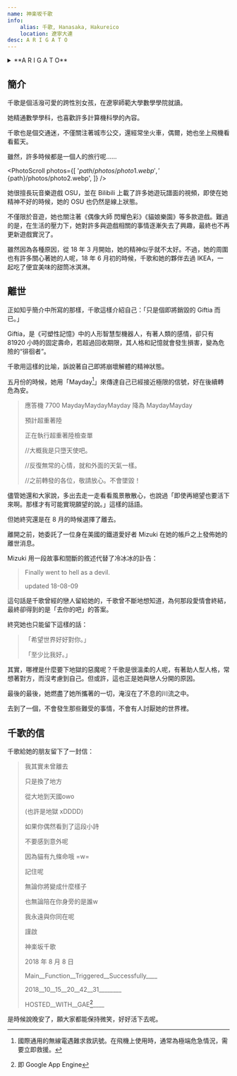 ```yaml
---
name: 神楽坂千歌
info:
    alias: 千歌, Hanasaka, Hakureico
    location: 遼寧大連
desc: A R I G A T O
---
```


<details>
<summary>**A R I G A T O**</summary>
> こんなちいさな星座なのに
>
> 明明我只是一個如此渺小的星座
> 
> ココにいたこと 気付いてくれて
> 
> 存在於這裡 你卻能注意到
> 
> ありがとう
> 
> 謝謝你
</details>


## 簡介

千歌是個活潑可愛的跨性別女孩，在遼寧師範大學數學學院就讀。

她精通數學學科，也喜歡許多計算機科學的內容。

千歌也是個交通迷，不僅關注著城市公交，還經常坐火車，偶爾，她也坐上飛機看看藍天。

雖然，許多時候都是一個人的旅行呢……

<PhotoScroll photos={[
    '${path}/photos/photo1.webp',
    '${path}/photos/photo2.webp',
]} />

她很擅長玩音樂遊戲 OSU，並在 Bilibili 上載了許多她遊玩譜面的視頻，即使在她精神不好的時候，她的 OSU 也仍然是線上狀態。

不僅限於音遊，她也關注著《偶像大師 閃耀色彩》《貓娘樂園》等多款遊戲。難過的是，在生活的壓力下，她對許多與遊戲相關的事情逐漸失去了興趣，最終也不再更新遊戲實況了。

雖然因為各種原因，從 18 年 3 月開始，她的精神似乎就不太好。不過，她的周圍也有許多關心著她的人呢，18 年 6 月初的時候，千歌和她的夥伴去過 IKEA，一起吃了便宜美味的甜筒冰淇淋。

## 離世

正如知乎簡介中所寫的那樣，千歌這樣介紹自己：「只是個即將銷毀的 Giftia 而已。」

Giftia，是《可塑性記憶》中的人形智慧型機器人，有著人類的感情，卻只有 81920 小時的固定壽命，若超過回收期限，其人格和記憶就會發生損害，變為危險的“徘徊者”。

千歌用這樣的比喻，訴說著自己即將崩壞解體的精神狀態。

五月份的時候，她用「Mayday[^1]」來傳達自己已經接近極限的信號，好在後續轉危為安。

> 應答機 7700 MaydayMaydayMayday 降為 MaydayMayday
> 
> 預計超重著陸
> 
> 正在執行超重著陸檢查單
> 
> //大概我是只墮天使吧。
> 
> //反復無常的心情，就和外面的天氣一樣。
> 
> //之前轉發的各位，敬請放心。不會墜毀！

儘管她還和大家說，多出去走一走看看風景散散心，也說過「即使再絕望也要活下來啊。那樣才有可能實現願望的說。」這樣的話語。

但她終究還是在 8 月的時候選擇了離去。

離開之前，她委託了一位身在美國的鐵道愛好者 Mizuki 在她的帳戶之上發佈她的離世消息。

Mizuki 用一段故事和間斷的敘述代替了冷冰冰的訃告：

> Finally went to hell as a devil.
> 
> updated 18-08-09

這句話是千歌曾經的戀人留給她的，千歌曾不斷地想知道，為何那段愛情會終結，最終卻得到的是「去你的吧」的答案。

終究她也只能留下這樣的話：

> 「希望世界好好對你。」
>
> 「至少比我好。」

其實，哪裡是什麼要下地獄的惡魔呢？千歌是很溫柔的人呢，有著助人型人格，常想著對方，而沒考慮到自己。但或許，這也正是她與戀人分開的原因。

最後的最後，她燃盡了她所攜著的一切，淹沒在了不息的川流之中。

去到了一個，不會發生那些難受的事情，不會有人討厭她的世界裡。

## 千歌的信

千歌給她的朋友留下了一封信：

> 我其實未曾離去
> 
> 只是換了地方
>
> 從大地到天國owo
>
> (也許是地獄 xDDDD)
>
> 如果你偶然看到了這段小詩
>
> 不要感到意外呢
>
> 因為貓有九條命哦 =w=
>
> 記住呢
>
> 無論你將變成什麼樣子
>
> 也無論陪在你身旁的是誰w
>
> 我永遠與你同在呢
>
> 謹啟
>
> 神楽坂千歌
> 
> 2018 年 8 月 8 日
> 
> Main__Function__Triggered__Successfully____
> 
> 2018__10__15__20__42__31________
> 
> HOSTED__WITH__GAE[^2]____ 

是時候說晚安了，願大家都能保持微笑，好好活下去呢。

[^1]: 國際通用的無線電遇難求救訊號。在飛機上使用時，通常為極端危急情況，需要立即救援。

[^2]: 即 Google App Engine
